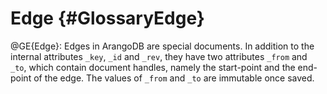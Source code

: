 Edge {#GlossaryEdge}
====================

@GE{Edge}: Edges in ArangoDB are special documents. In addition to the
internal attributes `_key`, `_id` and `_rev`, they have two attributes
`_from` and `_to`, which contain document handles, namely the
start-point and the end-point of the edge.
The values of `_from` and `_to` are immutable once saved.
